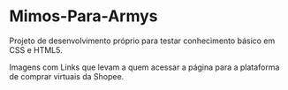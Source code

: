 # Mimos-Para-Armys
Projeto de desenvolvimento próprio para testar conhecimento básico em CSS e HTML5.

Imagens com Links que levam a quem acessar a página para a plataforma de comprar virtuais da Shopee.
